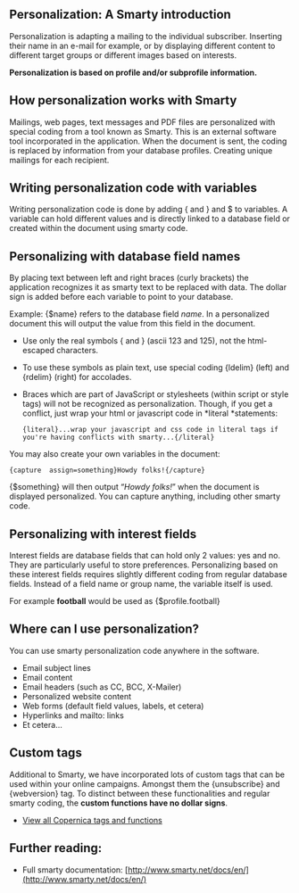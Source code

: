 ## Personalization: A Smarty introduction

Personalization is adapting a mailing to the individual subscriber.
Inserting their name in an e-mail for example, or by displaying
different content to different target groups or different images based
on interests.

**Personalization is based on profile and/or subprofile information.**

## How personalization works with Smarty

Mailings, web pages, text messages and PDF files are personalized with
special coding from a tool known as Smarty. This is an external software
tool incorporated in the application. When the document is sent, the
coding is replaced by information from your database profiles. Creating
unique mailings for each recipient.

## Writing personalization code with variables

Writing personalization code is done by adding { and } and \$ to
variables. A variable can hold different values and is directly linked
to a database field or created within the document using smarty code.

## Personalizing with database field names

By placing text between left and right braces (curly brackets) the
application recognizes it as smarty text to be replaced with data. The
dollar sign is added before each variable to point to your database.

Example: {\$name} refers to the database field *name*. In a personalized
document this will output the value from this field in the document. 

-   Use only the real symbols { and } (ascii 123 and 125), not the
    html-escaped characters.
-   To use these symbols as plain text, use special coding {ldelim}
    (left) and {rdelim} (right) for accolades.
-   Braces which are part of JavaScript or stylesheets (within script or
    style tags) will not be recognized as personalization. Though, if
    you get a conflict, just wrap your html or javascript code in
    \*literal \*statements:

    `{literal}...wrap your javascript and css code in literal tags if you're having conflicts with smarty...{/literal}`

You may also create your own variables in the document:

`{capture  assign=something}Howdy folks!{/capture}`

{\$something} will then output “*Howdy folks!*” when the document is
displayed personalized. You can capture anything, including other smarty
code.

## Personalizing with interest fields

Interest fields are database fields that can hold only 2 values: yes and
no. They are particularly useful to store preferences. Personalizing
based on these interest fields requires slightly different coding from
regular database fields. Instead of a field name or group name, the
variable itself is used.

For example **football** would be used as {\$profile.football}

## Where can I use personalization?

You can use smarty personalization code anywhere in the software.

-   Email subject lines
-   Email content
-   Email headers (such as CC, BCC, X-Mailer)
-   Personalized website content
-   Web forms (default field values, labels, et cetera)
-   Hyperlinks and mailto: links
-   Et cetera...

## Custom tags

Additional to Smarty, we have incorporated lots of custom tags that can
be used within your online campaigns. Amongst them the {unsubscribe} and
{webversion} tag. To distinct between these functionalities and regular
smarty coding, the **custom functions have no dollar signs**.

-   [View all Copernica tags and
    functions](https://www.copernica.com/en/support/special-functions-and-tags)

## Further reading:

-   Full smarty documentation:
    [http://www.smarty.net/docs/en/](http://www.smarty.net/docs/en/)

